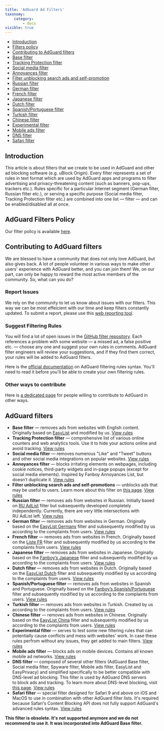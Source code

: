```yaml
---
title: 'AdGuard Ad Filters'
taxonomy:
    category:
        - docs
visible: true
---
```


*   [Introduction](#introduction)
*   [Filters policy](#policy)
*   [Contributing to AdGuard filters](#contribute)
*   [Base filter](#english)
*   [Tracking Protection filter](#privacy)
*   [Social media filter](#social)
*   [Annoyances filter](#annoyances)
*   [Filter unblocking search ads and self-promotion](#useful)
*   [Russian filter](#russian)
*   [German filter](#german)
*   [French filter](#french)
*   [Japanese filter](#japanese)
*   [Dutch filter](#dutch)
*   [Spanish/Portuguese filter](#spanish)
*   [Turkish filter](#turkish)
*   [Chinese filter](#chinese)
*   [Experimental filter](#experimental)
*   [Mobile ads filter](#mobile)
*   [DNS filter](#domains)
*   [Safari filter](#safari)

<a name="introduction"></a>
## Introduction

This article is about filters that we create to be used in AdGuard and other ad blocking software (e.g. uBlock Origin). Every filter represents a set of rules in text format which are used by AdGuard apps and programs to filter advertising and privacy-threatening content (such as banners, pop-ups, trackers etc.). Rules specific for a particular Internet segment (German filter, Russian filter etc.), or serving a specific purpose (Social media filter, Tracking Protection filter etc.) are combined into one list — filter — and can be enabled/disabled all at once.

<a name="policy"></a>
## AdGuard Filters Policy

Our filter policy is available [here](https://kb.adguard.com/general/adguard-filter-policy).

<a name="contribute"></a>
## Contributing to AdGuard filters

We are blessed to have a community that does not only love AdGuard, but also gives back. A lot of people volunteer in various ways to make other users' experience with AdGuard better, and you can join them! We, on our part, can only be happy to reward the most active members of the community. So, what can you do?

### Report Issues

We rely on the community to let us know about issues with our filters. This way we can be most effeicient with our time and keep filters constantly updated. To submit a report, please use this [web reporting tool](https://agrd.io/report).

### Suggest Filtering Rules

You will find a lot of open issues in the [GitHub filter repository](https://github.com/AdguardTeam/AdguardFilters/issues). Each references a problem with some website — a missed ad, a false positive etc. — choose any one and suggest your own rules in comments. AdGuard filter engineers will review your suggestions, and if they find them correct, your rules will be added to AdGuard filters.

Here is the [official documentation](https://kb.adguard.com/general/how-to-create-your-own-ad-filters) on AdGuard filtering rules syntax. You'll need to read it before you'll be able to create your own filtering rules.

### Other ways to contribute

Here is [a dedicated page](https://adguard.com/contribute.html) for people willing to contribute to AdGuard in other ways.

<a name="filters"></a>
## AdGuard filters

<a name="english"></a>
* **Base filter** — removes ads from websites with English content. Originally based on [EasyList](https://easylist.to/) and modified by us. [View rules](https://filters.adtidy.org/extension/chromium/filters/2.txt)
<a name="privacy"></a>
* **Tracking Protection filter** — comprehensive list of various online counters and web analytics tools. Use it to hide your actions online and avoid tracking. [View rules](https://filters.adtidy.org/extension/chromium/filters/3.txt)
<a name="social"></a>
* **Social media filter** — removes numerous "Like" and "Tweet" buttons and other social media integrations on popular websites. [View rules](https://filters.adtidy.org/extension/chromium/filters/4.txt)
<a name="annoyances"></a>
* **Annoyances filter** —  blocks irritating elements on webpages, including cookie notices, third-party widgets and in-page popups (except for social media elements). Inspired by Fanboy Annoyances List, but doesn’t duplicate it. [View rules](https://filters.adtidy.org/extension/chromium/filters/14.txt)
<a name="useful"></a>
* **Filter unblocking search ads and self-promotions** — unblocks ads that may be useful to users. Learn more about this filter on [this page](https://kb.adguard.com/en/general/search-ads-and-self-promotion). [View rules](https://filters.adtidy.org/extension/chromium/filters/10.txt)
<a name="russian"></a>
* **Russian filter** — removes ads from websites in Russian. Initially based on [RU AdList](https://code.google.com/p/ruadlist/) filter but subsequently developed completely independently. Currently, there are very little intersections with RU AdList left. [View rules](https://filters.adtidy.org/extension/chromium/filters/1.txt)
<a name="german"></a>
* **German filter** — removes ads from websites in German. Originally based on the [EasyList Germany](https://easylist.to/) filter and subsequently modified by us according to the complaints from users. [View rules](https://filters.adtidy.org/extension/chromium/filters/6.txt)
<a name="french"></a>
* **French filter** — removes ads from websites in French. Originally based on the [Liste FR](https://forums.lanik.us/viewforum.php?f=91) filter and subsequently modified by us according to the complaints from users. [View rules](https://filters.adtidy.org/extension/chromium/filters/16.txt)
<a name="japanese"></a>
* **Japanese filter** — removes ads from websites in Japanese. Originally based on the [Fanboy’s Japanese](https://www.fanboy.co.nz/fanboy-japanese.txt) filter and subsequently modified by us according to the complaints from users. [View rules](https://filters.adtidy.org/extension/chromium/filters/7.txt)
<a name="dutch"></a>
* **Dutch filter** — removes ads from websites in Dutch. Originally based on the [EasyList Dutch](https://easylist.to/) filter and subsequently modified by us according to the complaints from users. [View rules](https://filters.adtidy.org/extension/chromium/filters/8.txt)
<a name="spanish"></a>
* **Spanish/Portuguese filter** — removes ads from websites in Spanish and Portuguese. Originally based on the [Fanboy’s Spanish/Portuguese](https://www.fanboy.co.nz/fanboy-espanol.txt) filter and subsequently modified by us according to the complaints from users. [View rules](https://filters.adtidy.org/extension/chromium/filters/9.txt)
<a name="turkish"></a>
* **Turkish filter** — removes ads from websites in Turkish. Created by us according to the complaints from users. [View rules](https://filters.adtidy.org/extension/chromium/filters/13.txt)
<a name="chinese"></a>
* **Chinese filter** — removes ads from websites in Chinese. Originally based on the [EasyList China](http://abpchina.org/forum/forum.php) filter and subsequently modified by us according to the complaints from users. [View rules](https://filters.adtidy.org/extension/chromium/filters/224.txt)
<a name="experimental"></a>
* **Experimental filter** — serves to test some new filtering rules that can potentially cause conflicts and mess with websites' work. In case these rules perfrom without any issues, they get added to main filters. [View rules](https://filters.adtidy.org/extension/chromium/filters/5.txt)
<a name="mobile"></a>
* **Mobile ads filter** — blocks ads on mobile devices. Contains all known mobile ad networks. [View rules](https://filters.adtidy.org/extension/chromium/filters/11.txt)
<a name="domains"></a>
* **DNS filter** — composed of several other filters (AdGuard Base filter, Social media filter, Spyware filter, Mobile ads filter, EasyList and EasyPrivacy) and simplified specifically to be better compatible with DNS-level ad blocking. This filter is used by AdGuard DNS servers to block ads and tracking. To learn more about DNS-level blocking, visit [this page](https://adguard.com/adguard-dns/overview.html). [View rules](https://adguardteam.github.io/AdGuardSDNSFilter/Filters/filter.txt)
<a name="safari"></a>
* **Safari filter** — special filter designed for Safari 9 and above on iOS and MacOS to use in combination with other AdGuard filter lists. It's required because Safari's Content Blocking API does not fully support AdGuard's advanced rules syntax. [View rules](https://filters.adtidy.org/extension/chromium/filters/12.txt)

**This filter is obsolete. It's not supported anymore and we do not recommend to use it. It was incorporated into AdGuard Base filter.**